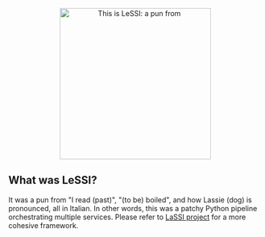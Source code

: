 <p align="center">
  <img src="https://raw.githubusercontent.com/datagram-db/LeSSI-python/main/WhoIsLeSSI.jpeg" width="300" alt="This is LeSSI: a pun from "I read" in Italian, and the way Lassie (dog) is pronounced in Italian."/>
</p>


## What was LeSSI?

It was a pun from "I read (past)", "(to be) boiled", and how Lassie (dog) is pronounced, all in Italian.
In other words, this was a patchy Python pipeline orchestrating multiple services. Please refer to  [LaSSI project](https://github.com/datagram-db/LaSSI-pipeline) for a more cohesive framework.
